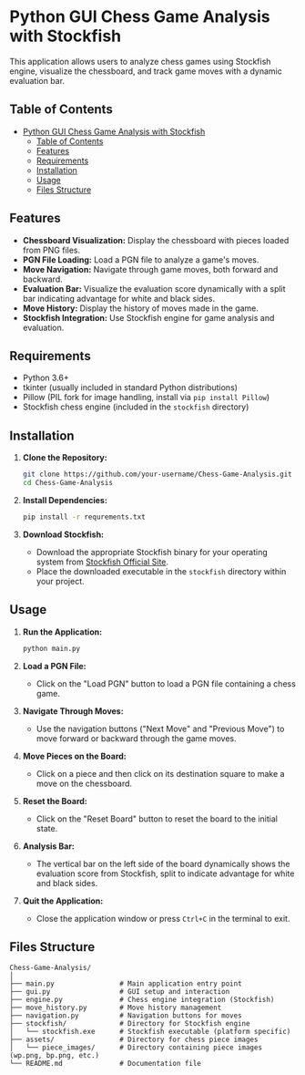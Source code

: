 # Python GUI Chess Game Analysis with Stockfish

This application allows users to analyze chess games using Stockfish engine, visualize the chessboard, and track game moves with a dynamic evaluation bar.

## Table of Contents

- [Python GUI Chess Game Analysis with Stockfish](#python-gui-chess-game-analysis-with-stockfish)
  - [Table of Contents](#table-of-contents)
  - [Features](#features)
  - [Requirements](#requirements)
  - [Installation](#installation)
  - [Usage](#usage)
  - [Files Structure](#files-structure)

## Features

- **Chessboard Visualization:** Display the chessboard with pieces loaded from PNG files.
- **PGN File Loading:** Load a PGN file to analyze a game's moves.
- **Move Navigation:** Navigate through game moves, both forward and backward.
- **Evaluation Bar:** Visualize the evaluation score dynamically with a split bar indicating advantage for white and black sides.
- **Move History:** Display the history of moves made in the game.
- **Stockfish Integration:** Use Stockfish engine for game analysis and evaluation.

## Requirements

- Python 3.6+
- tkinter (usually included in standard Python distributions)
- Pillow (PIL fork for image handling, install via `pip install Pillow`)
- Stockfish chess engine (included in the `stockfish` directory)

## Installation

1. **Clone the Repository:**
   ```bash
   git clone https://github.com/your-username/Chess-Game-Analysis.git
   cd Chess-Game-Analysis
   ```

2. **Install Dependencies:**
   ```bash
   pip install -r requrements.txt
   ```

3. **Download Stockfish:**
   - Download the appropriate Stockfish binary for your operating system from [Stockfish Official Site](https://stockfishchess.org/download/).
   - Place the downloaded executable in the `stockfish` directory within your project.

## Usage

1. **Run the Application:**
   ```bash
   python main.py
   ```

2. **Load a PGN File:**
   - Click on the "Load PGN" button to load a PGN file containing a chess game.

3. **Navigate Through Moves:**
   - Use the navigation buttons ("Next Move" and "Previous Move") to move forward or backward through the game moves.

4. **Move Pieces on the Board:**
   - Click on a piece and then click on its destination square to make a move on the chessboard.

5. **Reset the Board:**
   - Click on the "Reset Board" button to reset the board to the initial state.

6. **Analysis Bar:**
   - The vertical bar on the left side of the board dynamically shows the evaluation score from Stockfish, split to indicate advantage for white and black sides.

7. **Quit the Application:**
   - Close the application window or press `Ctrl+C` in the terminal to exit.

## Files Structure

```
Chess-Game-Analysis/
│
├── main.py                # Main application entry point
├── gui.py                 # GUI setup and interaction
├── engine.py              # Chess engine integration (Stockfish)
├── move_history.py        # Move history management
├── navigation.py          # Navigation buttons for moves
├── stockfish/             # Directory for Stockfish engine
│   └── stockfish.exe      # Stockfish executable (platform specific)
├── assets/                # Directory for chess piece images
│   └── piece_images/      # Directory containing piece images (wp.png, bp.png, etc.)
└── README.md              # Documentation file
```
